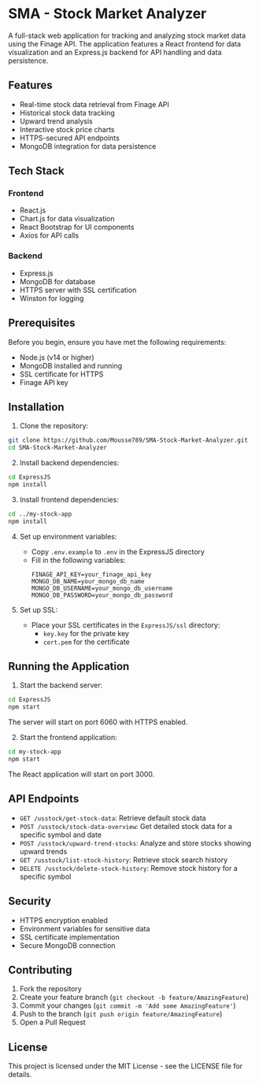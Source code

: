 # SMA - Stock Market Analyzer

A full-stack web application for tracking and analyzing stock market data using the Finage API. The application features a React frontend for data visualization and an Express.js backend for API handling and data persistence.

## Features

- Real-time stock data retrieval from Finage API
- Historical stock data tracking
- Upward trend analysis
- Interactive stock price charts
- HTTPS-secured API endpoints
- MongoDB integration for data persistence

## Tech Stack

### Frontend
- React.js
- Chart.js for data visualization
- React Bootstrap for UI components
- Axios for API calls

### Backend
- Express.js
- MongoDB for database
- HTTPS server with SSL certification
- Winston for logging

## Prerequisites

Before you begin, ensure you have met the following requirements:
- Node.js (v14 or higher)
- MongoDB installed and running
- SSL certificate for HTTPS
- Finage API key

## Installation

1. Clone the repository:
```bash
git clone https://github.com/Mousse789/SMA-Stock-Market-Analyzer.git
cd SMA-Stock-Market-Analyzer
```

2. Install backend dependencies:
```bash
cd ExpressJS
npm install
```

3. Install frontend dependencies:
```bash
cd ../my-stock-app
npm install
```

4. Set up environment variables:
   - Copy `.env.example` to `.env` in the ExpressJS directory
   - Fill in the following variables:
     ```
     FINAGE_API_KEY=your_finage_api_key
     MONGO_DB_NAME=your_mongo_db_name
     MONGO_DB_USERNAME=your_mongo_db_username
     MONGO_DB_PASSWORD=your_mongo_db_password
     ```

5. Set up SSL:
   - Place your SSL certificates in the `ExpressJS/ssl` directory:
     - `key.key` for the private key
     - `cert.pem` for the certificate

## Running the Application

1. Start the backend server:
```bash
cd ExpressJS
npm start
```
The server will start on port 6060 with HTTPS enabled.

2. Start the frontend application:
```bash
cd my-stock-app
npm start
```
The React application will start on port 3000.

## API Endpoints

- `GET /usstock/get-stock-data`: Retrieve default stock data
- `POST /usstock/stock-data-overview`: Get detailed stock data for a specific symbol and date
- `POST /usstock/upward-trend-stocks`: Analyze and store stocks showing upward trends
- `GET /usstock/list-stock-history`: Retrieve stock search history
- `DELETE /usstock/delete-stock-history`: Remove stock history for a specific symbol

## Security

- HTTPS encryption enabled
- Environment variables for sensitive data
- SSL certificate implementation
- Secure MongoDB connection

## Contributing

1. Fork the repository
2. Create your feature branch (`git checkout -b feature/AmazingFeature`)
3. Commit your changes (`git commit -m 'Add some AmazingFeature'`)
4. Push to the branch (`git push origin feature/AmazingFeature`)
5. Open a Pull Request

## License

This project is licensed under the MIT License - see the LICENSE file for details. 